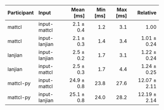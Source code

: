 | Participant | Input | Mean [ms] | Min [ms] | Max [ms] | Relative |
|:---|:---|---:|---:|---:|---:|
| mattcl | input-mattcl | 2.1 ± 0.4 | 1.2 | 3.1 | 1.00 |
| mattcl | input-lanjian | 2.1 ± 0.3 | 1.4 | 3.4 | 1.01 ± 0.24 |
| lanjian | input-lanjian | 2.5 ± 0.2 | 1.7 | 3.1 | 1.22 ± 0.24 |
| lanjian | input-mattcl | 2.5 ± 0.3 | 1.7 | 4.4 | 1.24 ± 0.25 |
| mattcl-py | input-mattcl | 24.9 ± 0.8 | 23.8 | 27.6 | 12.07 ± 2.11 |
| mattcl-py | input-lanjian | 25.1 ± 0.8 | 24.0 | 28.2 | 12.19 ± 2.14 |
